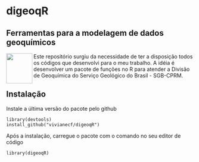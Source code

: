 # digeoqR
## Ferramentas para a modelagem de dados geoquímicos 
<img align="left" src="https://github.com/VivianeCF/digeoqR/assets/19269838/802eb027-b291-4a6a-a4ed-4ec46d7160c4/logo_digeoqR2.png" width="70.343" height="81.090">

Este repositório surgiu da necessidade de ter a disposição todos os códigos que desenvolvi para o meu trabalho.
A idéia é desenvolver um pacote de funções no R para atender a Divisão de Geoquímica do Serviço Geológico do Brasil - SGB-CPRM.

## Instalação
Instale a última versão do pacote pelo github
```{r setup, include=FALSE}
library(devtools)
install_github("vivianecf/digeoqR") 
```
Após a instalação, carregue o pacote com o comando no seu editor de código
```{r setup, include=FALSE}
library(digeoqR) 
```


